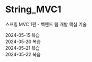 # String_MVC1
스프링 MVC 1편 - 백엔드 웹 개발 핵심 기술

2024-05-15 복습</br>
2024-05-20 복습</br>
2024-05-21 복습</br>
2024-05-22 복습
